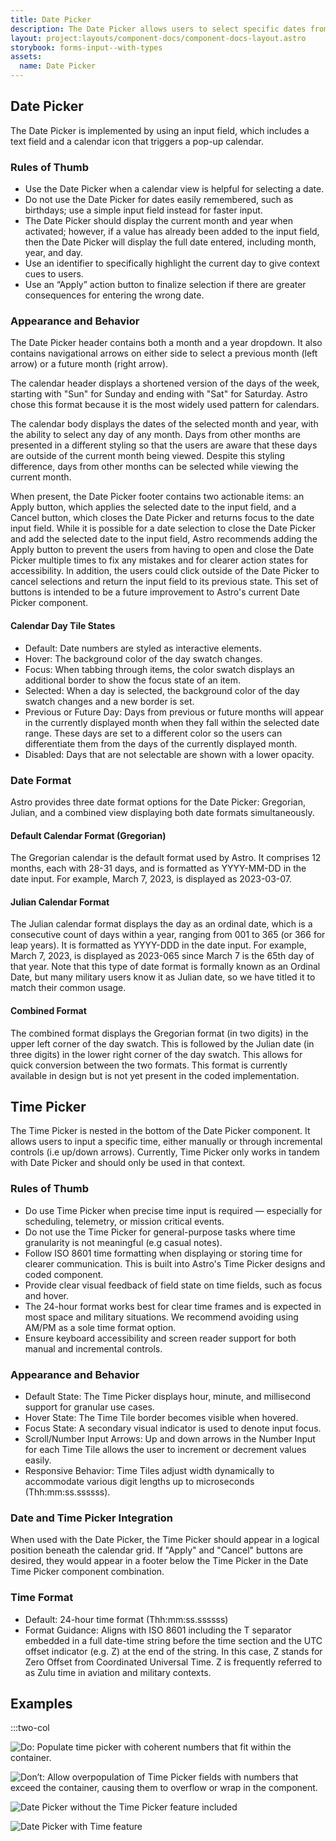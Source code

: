 ```yaml
---
title: Date Picker
description: The Date Picker allows users to select specific dates from a calendar display for the purpose of minimizing data entry errors.
layout: project:layouts/component-docs/component-docs-layout.astro
storybook: forms-input--with-types
assets:
  name: Date Picker
---
```


## Date Picker

The Date Picker is implemented by using an input field, which includes a text field and a calendar icon that triggers a pop-up calendar.

### Rules of Thumb

- Use the Date Picker when a calendar view is helpful for selecting a date.
- Do not use the Date Picker for dates easily remembered, such as birthdays; use a simple input field instead for faster input.
- The Date Picker should display the current month and year when activated; however, if a value has already been added to the input field, then the Date Picker will display the full date entered, including month, year, and day.
- Use an identifier to specifically highlight the current day to give context cues to users.
- Use an “Apply” action button to finalize selection if there are greater consequences for entering the wrong date.

### Appearance and Behavior

The Date Picker header contains both a month and a year dropdown. It also contains navigational arrows on either side to select a previous month (left arrow) or a future month (right arrow).

The calendar header displays a shortened version of the days of the week, starting with "Sun" for Sunday and ending with "Sat" for Saturday. Astro chose this format because it is the most widely used pattern for calendars.

The calendar body displays the dates of the selected month and year, with the ability to select any day of any month. Days from other months are presented in a different styling so that the users are aware that these days are outside of the current month being viewed. Despite this styling difference, days from other months can be selected while viewing the current month.

When present, the Date Picker footer contains two actionable items: an Apply button, which applies the selected date to the input field, and a Cancel button, which closes the Date Picker and returns focus to the date input field. While it is possible for a date selection to close the Date Picker and add the selected date to the input field, Astro recommends adding the Apply button to prevent the users from having to open and close the Date Picker multiple times to fix any mistakes and for clearer action states for accessibility. In addition, the users could click outside of the Date Picker to cancel selections and return the input field to its previous state. This set of buttons is intended to be a future improvement to Astro's current Date Picker component.

#### Calendar Day Tile States

- Default: Date numbers are styled as interactive elements.
- Hover: The background color of the day swatch changes.
- Focus: When tabbing through items, the color swatch displays an additional border to show the focus state of an item.
- Selected: When a day is selected, the background color of the day swatch changes and a new border is set.
- Previous or Future Day: Days from previous or future months will appear in the currently displayed month when they fall within the selected date range. These days are set to a different color so the users can differentiate them from the days of the currently displayed month.
- Disabled: Days that are not selectable are shown with a lower opacity.


### Date Format

Astro provides three date format options for the Date Picker: Gregorian, Julian, and a combined view displaying both date formats simultaneously.

#### Default Calendar Format (Gregorian)

The Gregorian calendar is the default format used by Astro. It comprises 12 months, each with 28-31 days, and is formatted as YYYY-MM-DD in the date input. For example, March 7, 2023, is displayed as 2023-03-07.

#### Julian Calendar Format

The Julian calendar format displays the day as an ordinal date, which is a consecutive count of days within a year, ranging from 001 to 365 (or 366 for leap years). It is formatted as YYYY-DDD in the date input. For example, March 7, 2023, is displayed as 2023-065 since March 7 is the 65th day of that year. Note that this type of date format is formally known as an Ordinal Date, but many military users know it as Julian date, so we have titled it to match their common usage.

#### Combined Format

The combined format displays the Gregorian format (in two digits) in the upper left corner of the day swatch. This is followed by the Julian date (in three digits) in the lower right corner of the day swatch. This allows for quick conversion between the two formats. This format is currently available in design but is not yet present in the coded implementation.

## Time Picker

The Time Picker is nested in the bottom of the Date Picker component. It allows users to input a specific time, either manually or through incremental controls (i.e up/down arrows). Currently, Time Picker only works in tandem with Date Picker and should only be used in that context.

### Rules of Thumb

- Do use Time Picker when precise time input is required — especially for scheduling, telemetry, or mission critical events.
- Do not use the Time Picker for general-purpose tasks where time granularity is not meaningful (e.g casual notes).
- Follow ISO 8601 time formatting when displaying or storing time for clearer communication. This is built into Astro's Time Picker designs and coded component.
- Provide clear visual feedback of field state on time fields, such as focus and hover.
- The 24-hour format works best for clear time frames and is expected in most space and military situations. We recommend avoiding using AM/PM as a sole time format option.
- Ensure keyboard accessibility and screen reader support for both manual and incremental controls.

### Appearance and Behavior

- Default State: The Time Picker displays hour, minute, and millisecond support for granular use cases.
- Hover State: The Time Tile border becomes visible when hovered.
- Focus State: A secondary visual indicator is used to denote input focus.
- Scroll/Number Input Arrows: Up and down arrows in the Number Input for each Time Tile allows the user to increment or decrement values easily.
- Responsive Behavior: Time Tiles adjust width dynamically to accommodate various digit lengths up to microseconds (Thh:mm\:ss.ssssss).

### Date and Time Picker Integration

When used with the Date Picker, the Time Picker should appear in a logical position beneath the calendar grid. If "Apply" and "Cancel" buttons are desired, they would appear in a footer below the Time Picker in the Date Time Picker component combination.

### Time Format

- Default: 24-hour time format (Thh:mm\:ss.ssssss)
- Format Guidance: Aligns with ISO 8601 including the T separator embedded in a full date-time string before the time section and the UTC offset indicator (e.g. Z) at the end of the string. In this case, Z stands for Zero Offset from Coordinated Universal Time. Z is frequently referred to as Zulu time in aviation and military contexts.

## Examples

:::two-col

![Do: Populate time picker with coherent numbers that fit within the container.](/img/components/date-picker/date-picker-do-1.webp "Do: Populate time picker with coherent numbers that fit within the container.")

![Don’t: Allow overpopulation of Time Picker fields with numbers that exceed the container, causing them to overflow or wrap in the component.](/img/components/date-picker/date-picker-dont-1.webp "Don’t: Allow overpopulation of Time Picker fields with numbers that exceed the container or the user's use case, causing them to overflow or wrap in the component.")

![Date Picker without the Time Picker feature included](/img/components/date-picker/date-picker-only.webp "Date Picker without Time Picker feature included")

![Date Picker with Time feature](/img/components/date-picker/date-picker-with-time.webp "Date Picker with Time feature")
